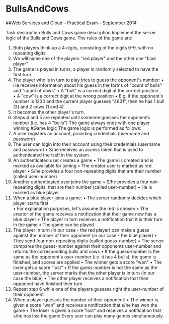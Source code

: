  BullsAndCows
===============
##Web Services and Cloud – Practical Exam – September 2014

Task description 
Bulls and Cows game description 
Implement the server logic of the Bulls and Cows game. The rules of the game are: 
1.	Both players think up a 4 digits, consisting of the digits 0-9, with no repeating digits 
2.	We will name one of the players "red player" and the other one "blue player" 
3.	The game is played in turns, a player is randomly selected to have the first turn 
4.	The player who is in turn to play tries to guess the opponent's number: 
•	He receives information about his guess in the forms of "count of bulls" and "count of cows" 
•	A "bull" is a correct digit at the correct position  
•	A "cow" is a correct digit at the wrong position 
•	E.g. if the opponent's number is 1234 and the current player guesses "4631", then he has 1 bull (3) and 2 cows (1 and 4) 
5.	It becomes the other player's turn. 
6.	Steps 4 and 5 are repeated until someone guesses the opponents number (i.e. has 4 "bulls") 
The game always ends with one player winning 
#Game logic 
The game logic is performed as follows: 
1.	A user registers an account, providing credentials (username and password) 
2.	The user can login into their account using their credentials (username and password) 
•	S/he receives an access token that is used to authenticated theirself in the system 
3.	An authenticated user creates a game 
•	The game is created and is marked as available for joining 
•	The creator user is marked as red player 
•	S/he provides a four non-repeating digits that are their number (called user-number) 
4.	Another authenticated user joins the game 
•	S/he provides a four non-repeating digits, that are their number (called user-number) 
•	He is marked as blue player 
5.	When a blue player joins a game: 
•	The server randomly decides which player starts first  
•	For explanation purposes, let's assume the red  is chosen 
•	The creator of the game receives a notification that their game now has a blue player 
•	The player in turn receives a notification that it is their turn in the game 
•	The game can be played 
6.	The player in turn (in our case - the red player) can make a guess against the number of their opponent (in our case - the blue player) 
•	They send four non-repeating digits (called guess-number) 
•	The server compares the guess-number against their opponents user-number and returns the corresponding bulls and cows 
•	If the guess-number is the same as the opponent's user-number (i.e. it has 4 bulls), the game is finished, and scores are applied 
•	The winner gets a score "won" 
•	The loser gets a score "lost" 
•	If the guess-number is not the same as the user-number, the server marks that the other player is in turn (in our case the blue) 
•	The other player receives a notification that their opponent have finished their turn 
7.	Repeat step 6 while one of the players guesses right the user-number of their opponent 
8.	When a player guesses the number of their opponent: 
•	The winner is given a score "won" and receives a notification that s/he has won the game 
•	The loser is given a score "lost" and receives a notification that s/he has lost the game 
Every user can play many games simultaneously. 

